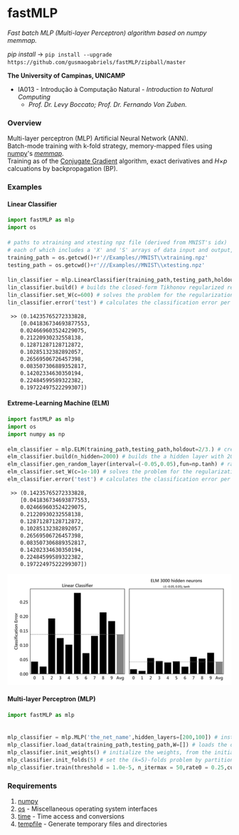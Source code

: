 **fastMLP**
==================================================================
*Fast batch MLP (Multi-layer Perceptron) algorithm based on numpy memmap.*

*pip install* -> `pip install --upgrade https://github.com/gusmaogabriels/fastMLP/zipball/master`

**The University of Campinas, UNICAMP**

* IA013 - Introdução à Computação Natural - *Introduction to Natural Computing*
   - *Prof. Dr. Levy Boccato; Prof. Dr. Fernando Von Zuben.*

### Overview
Multi-layer perceptron (MLP) Artificial Neural Network (ANN).  
Batch-mode training with k-fold strategy, memory-mapped files using [numpy](http://www.numpy.org/)'s [*memmap*](https://br.linkedin.com/pub/gabriel-saben%C3%A7a-gusm%C3%A3o/115/aa6/aa8).  
Training as of the [Conjugate Gradient](https://github.com/gusmaogabriels/optinpy#conjugate-gradient-methodconjugate-gradient) algorithm, exact derivatives and *H*×*p* calcuations by backpropagation (BP).  

### Examples

#### Linear Classifier

 ```python  
import fastMLP as mlp
import os
	
# paths to xtraining and xtesting npz file (derived from MNIST's idx)
# each of which includes a 'X' and 'S' arrays of data input and output, respectively
training_path = os.getcwd()+r'//Examples//MNIST\\xtraining.npz' 
testing_path = os.getcwd()+r'///Examples//MNIST\\xtesting.npz'
	 
lin_classifier = mlp.LinearClassifier(training_path,testing_path,holdout=2/3.) # creates the linear classifier
lin_classifier.build() # builds the closed-form Tikhonov regularized regression problem 
lin_classifier.set_W(c=600) # solves the problem for the regularization parameter c = 600
lin_classifier.error('test') # calculates the classification error per class and the average per class
```
	 
	 >> (0.14235765272333828,
		[0.041836734693877553,
		0.024669603524229075,
		0.21220930232558138,
		0.12871287128712872,
		0.10285132382892057,
		0.26569506726457398,
		0.083507306889352817,
		0.14202334630350194,
		0.22484599589322382,
		0.19722497522299307])
	 
#### Extreme-Learning Machine (ELM)

 ```python  
import fastMLP as mlp
import os
import numpy as np
	 
elm_classifier = mlp.ELM(training_path,testing_path,holdout=2/3.) # creates the ELM classifier
elm_classifier.build(n_hidden=2000) # builds the a hidden layer with 200
elm_classifier.gen_random_layer(interval=(-0.05,0.05),fun=np.tanh) # random uniform between -0.05 and 0.05 and hyperbolic tangent transfer function
elm_classifier.set_W(c=1e-10) # solves the problem for the regularization parameter c = 600
elm_classifier.error('test') # calculates the classification error per class and the average per class
```
	 
	 >> (0.14235765272333828,
		[0.041836734693877553,
		0.024669603524229075,
		0.21220930232558138,
		0.12871287128712872,
		0.10285132382892057,
		0.26569506726457398,
		0.083507306889352817,
		0.14202334630350194,
		0.22484599589322382,
		0.19722497522299307])

![Alt Text](/raw/elm_lin.png)	

#### Multi-layer Perceptron (MLP)

 ```python  
import fastMLP as mlp
	
	 
mlp_classifier = mlp.MLP('the_net_name',hidden_layers=[200,100]) # instantiates the MLP class, with two hidden layers with 200 and 100 neurons, respectively
mlp_classifier.load_data(training_path,testing_path,W=[]) # loads the data and allocates the ANN strucure memmap files under the hood
mlp_classifier.init_weights() # initialize the weights, from the initial guess (if given) or uniformily random
mlp_classifier.init_folds(5) # set the (k=5)-folds problem by partitioning the training set
mlp_classifier.train(threshold = 1.0e-5, n_itermax = 50,rate0 = 0.25,cut = 0.25) # begin the training session
```

### Requirements
1. [numpy](http://www.numpy.org/)
2. [os](https://docs.python.org/2/library/os.html) - Miscellaneous operating system interfaces
3. [time](https://docs.python.org/2/library/time.html) - Time access and conversions
4. [tempfile](https://docs.python.org/2/library/tempfile.html) - Generate temporary files and directories